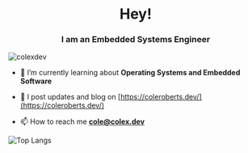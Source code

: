 <h1 align="center">Hey!</h1>
<h3 align="center">I am an Embedded Systems Engineer</h3>

<p align="left"> <img src="https://komarev.com/ghpvc/?username=colexdev&label=Profile%20views&color=0e75b6&style=flat-square" alt="colexdev" /> </p>

<!-- - 🔭 I’m currently working on [ParOS](https://github.com/colexdev/paros) -->

- 🌱 I’m currently learning about **Operating Systems and Embedded Software**

- 📝 I post updates and blog on [https://coleroberts.dev/](https://coleroberts.dev/)

- 📫 How to reach me **cole@colex.dev**

![Top Langs](https://github-readme-stats.vercel.app/api/top-langs/?username=colexdev&layout=compact&theme=dark&hide_border=true)
